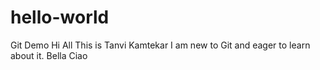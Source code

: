 # hello-world
Git Demo
Hi All
This is Tanvi Kamtekar
I am new to Git and eager to learn about it.
Bella Ciao
